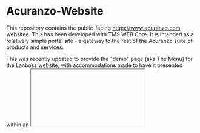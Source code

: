 # Acuranzo-Website
This repository contains the public-facing https://www.acuranzo.com websitee. This has been developed with TMS WEB Core. It is intended as a relatively simple portal site - a gateway to the rest of the Acuranzo suite of products and services. 

This was recently updated to provide the "demo" page (aka The Menu) for the Lanboss website, with accommodations made to have it presented within an <iframe> element. The left sidebar, for example, is hidden in that instance.

Note that the JSON configuration file is used to provide the server connection info. For the purposes of the demo site, the "info" from the server is used to determine which models are part of the demo, and populates the UI accordingly.

## Deployment
The published website is deployed directly via GitHub Pages. The SSL certificate for www.acuranzo.com is also managed by GitHub in the same fashion. A separate GitHub Action is available to publish changes to the app. This should also be run if there are changes to the sample data (see below). Normally, changes to TMS WEB Core result in a new build, which is included in the repo. After committing the changes, the Deployment GitHub Action is run, which publishes the site in the `/docs` folder. It usually only takes a minute or two for the changes to be reflected in the live site.
## Sample Data
A new data generation script has been added. This is a new command-line tool (Bash script) designed to create sample data of all kinds. Sample phone bills. Sample bank statements. That sort of thing. It reads in a configuration file that describes the JSON schema and various variables and iterators, and then generates an output JSON file that contains the sample data. More details will be available soon, but this is what is used to generate the sample data for the models to use.

## Repository Information
[![Count Lines of Code](https://github.com/lanboss-ltd/Acuranzo-Website/actions/workflows/main.yml/badge.svg)](https://github.com/lanboss-ltd/Acuranzo-Website/actions/workflows/main.yml)
<!--CLOC-START -->
```
Last updated at 2025-05-17 08:51:05 UTC
-------------------------------------------------------------------------------
Language                     files          blank        comment           code
-------------------------------------------------------------------------------
Delphi Form                      2              2              0           1478
Pascal                           3            192            389            615
CSS                              1             30             35            407
Bourne Shell                     1             81             47            365
JSON                             8              0              0            310
HTML                             3             27             20            158
XML                              1              0              0            120
JavaScript                       3              6              0             94
YAML                             2             15             23             72
Markdown                         1              5              2             43
-------------------------------------------------------------------------------
SUM:                            25            358            516           3662
-------------------------------------------------------------------------------
196 Files were skipped (duplicate, binary, or without source code):
  png: 174
  ico: 7
  html: 4
  css: 2
  js: 2
  json: 2
  cname: 1
  dproj: 1
  dsk: 1
  gitignore: 1
  identcache: 1
```
<!--CLOC-END-->

## Contact Information
Please refer to the [Acuranzo website](https://www.acuranzo.com) for the most current contact information.
